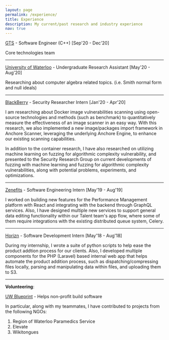 ```yaml
---
layout: page
permalink: /experience/
title: Experience
description: My current/past research and industry experience
nav: true
---
```


[GTS](https://gtsx.com) - Software Engineer (C++) [Sep'20 - Dec'20]

Core technologies team

---

[University of Waterloo](https://uwaterloo.ca) - Undergraduate Research Assistant [May'20 - Aug'20]

Researching about computer algebra related topics. (i.e. Smith normal form and null ideals)

---


[BlackBerry](https://www.blackberry.com/us/en) - Security Researcher Intern [Jan'20 - Apr'20]

I am researching about Docker image vulnerabilities scanning using open-source technologies and methods (such as benchmark) to quantitatively measure the effectiveness of an image scanner in an easy way. With this research, we also implemented a new image/packages import framework in Anchore Scanner, leveraging the underlying Anchore Engine, to enhance our existing scanning capabilities.


In addition to the container research, I have also researched on utilizing machine learning on fuzzing for algorithmic complexity vulnerability, and presented to the Security Research Group on current developments of fuzzing with machine learning and fuzzing for algorithmic complexity vulnerabilities, along with potential problems, experiments, and optimizations.

---

[Zenefits](https://www.zenefits.com/) - Software Engineering Intern [May'19 - Aug'19]

I worked on building new features for the Performance Management platform with React and integrating with the backend through GraphQL services. Also, I have designed multiple new services to support general data editing functionality within our Talent team's app flow, where some of them require integrations with the existing distributed queue system, Celery.

---

[Horizn](https://horizn.com/) - Software Development Intern [May'18 - Aug'18]

During my internship, I wrote a suite of python scripts to help ease the product addtion process for our clients. Also, I developed multiple components for the PHP (Laravel) based internal web app that helps automate the product addition process, such as dispatching/compressing files locally, parsing and manipulating data within files, and uploading them to S3. 

---

__Volunteering__:

[UW Blueprint](https://uwblueprint.com) - Helps non-profit build software

In particular, along with my teammates, I have contributed to projects from the following NGOs:

1. Region of Waterloo Paramedics Service
2. Elevate
3. Wikitongues

